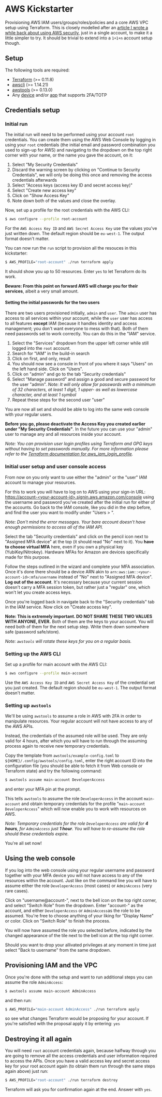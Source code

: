 # AWS Kickstarter

Provisioning AWS IAM users/groups/roles/policies and a core AWS VPC setup using Terraform. This is closely modelled after an [article I wrote a while back about using AWS securily](https://www.thoughtworks.com/insights/blog/using-aws-security-first-class-citizen), just in a single account, to make it a little simpler to try. It should be trivial to extend into a `1+1+n` account setup though.

## Setup

The following tools are required:

- [Terraform](https://terraform.io) (>= 0.11.8)
- [awscli](https://aws.amazon.com/cli/) (>= 1.14.21)
- [awstools](https://github.com/sam701/awstools) (>= 0.13.0)
- Any [device](https://www.nitrokey.com/) and/or [app](https://f-droid.org/repository/browse/?fdfilter=totp&fdid=net.bierbaumer.otp_authenticator) that supports 2FA/TOTP

## Credentials setup

### Initial run

The initial run will need to be performed using your account `root` credentials. You can create them using the AWS Web Console by logging in using your `root` credentials (the initial email and password combination you used to sign-up for AWS) and navigating to the dropdown on the top right corner with your name, or the name you gave the account, on it:

1. Select "My Security Credentials"
2. Discard the warning screen by clicking on "Continue to Security Credentials", we will only be doing this once and removing the access credentials afterwards
3. Select "Access keys (access key ID and secret access key)"
4. Select "Create new access key"
5. Click on "Show Access Key"
6. Note down both of the values and close the overlay.

Now, set up a profile for the root credentials with the AWS CLI:

```sh
$ aws configure --profile root-account
```

For the `AWS Access Key ID` and `AWS Secret Access Key` use the values you've just written down. The default region should be `eu-west-1`. The output format doesn't matter.

You can now run the `run` script to provision all the resouces in this kickstarter:

```sh
$ AWS_PROFILE="root-account" ./run terraform apply
```

It should show you up to 50 resources. Enter `yes` to let Terraform do its work.

**Beware: From this point on forward AWS will charge you for their services**, albeit a very small amount.

#### Setting the initial passwords for the two users

There are two users provisioned initially, `admin` and `user`. The `admin` user has access to all services within your account, while the `user` user has access to all features **except** IAM (because it handles identity and access management; you don't want everyone to mess with that). Both of them need passwords set to work correctly. You can do this in the "IAM" service.

1. Select the "Services" dropdown from the upper left corner while still logged into the `root` account.
2. Search for "IAM" in the build-in search
3. Click on first, and only, result
4. You should now see a console in front of you where it says "Users" on the left hand side. Click on "Users".
5. Click on "admin" and go to the tab "Security credentials"
6. Select "Manage password" and assign a good and secure password for the user "admin". _Note: It will only allow for passwords with a mimimum of 32 characters, at least 1 digit, 1 upper- as well as lowercase character, and at least 1 symbol_
7. Repeat these steps for the second user "user"

You are now all set and should be able to log into the same web console with your regular users.

**Before you go, please deactivate the Access Key you created earlier under "My Security Credentials"**. In the future you can use your "admin" user to manage any and all resources inside your account.

_Note: You can provision user login profiles using Terraform and GPG keys without having to set passwords manually. For more information please refer to the [Terraform documentation for aws\_iam\_login\_profile](https://www.terraform.io/docs/providers/aws/r/iam_user_login_profile.html)._

### Initial user setup and user console access

From now on you only want to use either the "admin" or the "user" IAM account to manage your resources.

For this to work you will have to log on to AWS using your sign-in URL: [https://account-\<your-account-id\>.signin.aws.amazon.com/console](https://account-\<your-account-id\>.signin.aws.amazon.com/console) using the username and password you've created after the initial run for either of the accounts. Go back to the IAM console, like you did in the step before, and find the user you want to modify under "Users > <username>".

_Note: Don't mind the error messages. Your bare account doesn't have enough permissions to access all of the IAM API._

Select the tab "Security credentials" and click on the pencil icon next to "Assigned MFA device" at the top (it should read "No" next to it). You **have to choose virtual MFA** here, even if you own a physical key (YubiKey/Nitrokey). Hardware MFAs for Amazon are devices specifically made for this purpose.

Follow the steps outlined in the wizard and complete your MFA association. Once it's done there should be a device ARN akin to `arn:aws:iam::<your-account-id>:mfa/username` instead of "No" next to "Assigned MFA device". **Log out of the account**. It's necessary because your current session doesn't carry a MFA session token, but rather just a "regular" one, which won't let you create access keys.

Once you're logged back in navigate back to the "Security credentials" tab in the IAM service. Now click on "Create access key".

**Note: This is extremely important. DO NOT SHARE THESE TWO VALUES WITH ANYONE, EVER.** Both of them are the keys to your account. You will need both of them for the next setup step. Write them down somewhere safe (password safe/store).

_Note: `awstools` will rotate these keys for you on a regular basis._

### Setting up the AWS CLI

Set up a profile for main account with the AWS CLI:

```sh
$ aws configure --profile main-account
```

Use the `AWS Access Key ID` and `AWS Secret Access Key` of the credential set you just created. The default region should be `eu-west-1`. The output format doesn't matter.

### Setting up `awstools`

We'll be using `awstools` to assume a role in AWS with 2FA in order to manipulate resources. Your regular account will not have access to any of the AWS APIs.

Instead, the credentials of the assumed role will be used. They are only valid for 4 hours, after which you will have to run through the assuming process again to receive new temporary credentials.

Copy the template from `awstools/example-config.toml` to `${HOME}/.config/awstools/config.toml`, enter the right account ID into the configuration file (you should be able to fetch it from Web console or Terraform state) and try the following command:

```sh
$ awstools assume main-account DeveloperAccess
```

and enter your MFA pin at the prompt.

This tells `awstools` to assume the role `DeveloperAccess` in the account `main-account` and obtain temporary credentials for the profile "`main-account DeveloperAccess`" which will now enable you to work with resources on AWS.

_Note: Temporary credentials for the role `DeveloperAccess` are valid for **4 hours**, for `AdminAccess` just **1 hour**. You will have to re-assume the role should these credentials expire._

You're all set now!

## Using the web console

If you log into the web console using your regular username and password together with your MFA device you will not have access to any of the resources within the account. Just like on the command line you will have to assume either the role `DeveloperAccess` (most cases) or `AdminAccess` (very rare cases).

Click on "username@account-<your-account-id>", next to the bell icon on the top right corner, and select "Switch Role" from the dropdown. Enter "account-<your-account-id>" as the account, and either `DeveloperAccess` or `AdminAccess`as the role to be assumed. You're free to choose anything of your liking for "Display Name" or color. Click on "Switch Role" to finish the process.

You will now have assumed the role you selected before, indicated by the changed appearance of the tile next to the bell icon at the top right corner.

Should you want to drop your allivated privileges at any moment in time just select "Back to username" from the same dropdown.

## Provisioning IAM and the VPC

Once you're done with the setup and want to run additional steps you can assume the role `AdminAccess`:

```sh
$ awstools assume main-account AdminAccess
```

and then run:

```sh
$ AWS_PROFILE="main-account AdminAccess" ./run terraform apply
```

so see what changes Terraform would be proposing for your account. If you're satisfied with the proposal apply it by entering: `yes`

## Destroying it all again

You will need `root` account credentials again, because halfway through you are going to remove all the access credentials and user information required to access the APIs. Once you have a valid access key and secret access key for your root account again (to obtain them run through the same steps again above) just run:

```sh
$ AWS_PROFILE="root-account" ./run terraform destroy
```

Terraform will ask you for confirmation again at the end. Answer with `yes`.
